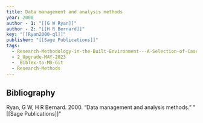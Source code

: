 ```yaml
---
title: Data management and analysis methods
year: 2000
author - 1: "[[G W Ryan]]"
author - 2: "[[H R Bernard]]"
key: "[[Ryan2000-ql]]"
publisher: "[[Sage Publications]]"
tags:
  - Research-Methodology-in-the-Built-Environment---A-Selection-of-Case-Studies
  - 2_Upgrade-MAY-2023
  - _BibTex-to-MD-Git
  - Research-Methods
---
```


## Bibliography
Ryan, G W, H R Bernard. 2000. “Data management and analysis methods.” "[[Sage Publications]]"